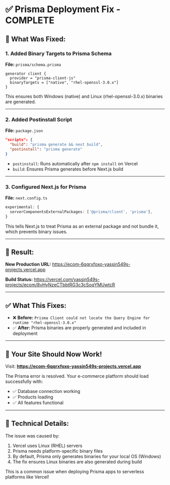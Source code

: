 # ✅ Prisma Deployment Fix - COMPLETE

## 🔧 What Was Fixed:

### 1. Added Binary Targets to Prisma Schema
**File:** `prisma/schema.prisma`

```prisma
generator client {
  provider = "prisma-client-js"
  binaryTargets = ["native", "rhel-openssl-3.0.x"]
}
```

This ensures both Windows (native) and Linux (rhel-openssl-3.0.x) binaries are generated.

---

### 2. Added Postinstall Script
**File:** `package.json`

```json
"scripts": {
  "build": "prisma generate && next build",
  "postinstall": "prisma generate"
}
```

- `postinstall`: Runs automatically after `npm install` on Vercel
- `build`: Ensures Prisma generates before Next.js build

---

### 3. Configured Next.js for Prisma
**File:** `next.config.ts`

```typescript
experimental: {
  serverComponentsExternalPackages: ['@prisma/client', 'prisma'],
}
```

This tells Next.js to treat Prisma as an external package and not bundle it, which prevents binary issues.

---

## 🎉 Result:

**New Production URL:** https://ecom-6qqrxfoxo-yassin549s-projects.vercel.app

**Build Status:** https://vercel.com/yassin549s-projects/ecom/8vHyNzeCTbbtRG3c3cSoqYMUwtcR

---

## ✅ What This Fixes:

- ❌ **Before:** `Prisma Client could not locate the Query Engine for runtime "rhel-openssl-3.0.x"`
- ✅ **After:** Prisma binaries are properly generated and included in deployment

---

## 🚀 Your Site Should Now Work!

Visit: **https://ecom-6qqrxfoxo-yassin549s-projects.vercel.app**

The Prisma error is resolved. Your e-commerce platform should load successfully with:
- ✅ Database connection working
- ✅ Products loading
- ✅ All features functional

---

## 📝 Technical Details:

The issue was caused by:
1. Vercel uses Linux (RHEL) servers
2. Prisma needs platform-specific binary files
3. By default, Prisma only generates binaries for your local OS (Windows)
4. The fix ensures Linux binaries are also generated during build

This is a common issue when deploying Prisma apps to serverless platforms like Vercel!
